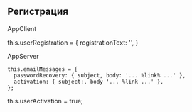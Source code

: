 
## Регистрация

AppClient

this.userRegistration = {
  registrationText: '',
}

AppServer

````
this.emailMessages = {
  passwordRecovery: { subject, body: '... %link% ...' },
  activation: { subject:, body '... %link ...' },
};
````

this.userActivation = true;

